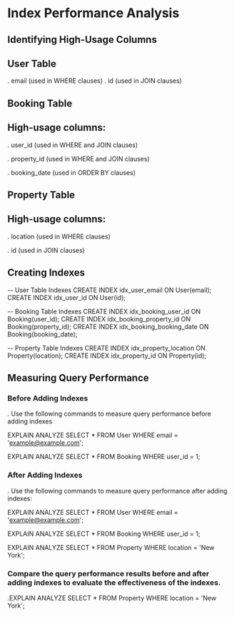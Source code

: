 # Index Performance Analysis

## Identifying High-Usage Columns

## User Table

. email (used in WHERE clauses)
. id (used in JOIN clauses)


## Booking Table

## High-usage columns:

. user_id (used in WHERE and JOIN clauses)

. property_id (used in WHERE and JOIN clauses)

. booking_date (used in ORDER BY clauses)

## Property Table

##  High-usage columns:

. location (used in WHERE clauses)

. id (used in JOIN clauses)

## Creating Indexes

-- User Table Indexes
CREATE INDEX idx_user_email ON User(email);
CREATE INDEX idx_user_id ON User(id);

-- Booking Table Indexes
CREATE INDEX idx_booking_user_id ON Booking(user_id);
CREATE INDEX idx_booking_property_id ON Booking(property_id);
CREATE INDEX idx_booking_booking_date ON Booking(booking_date);

-- Property Table Indexes
CREATE INDEX idx_property_location ON Property(location);
CREATE INDEX idx_property_id ON Property(id);

## Measuring Query Performance

### Before Adding Indexes

. Use the following commands to measure query performance before adding indexes

EXPLAIN ANALYZE SELECT * FROM User WHERE email = 'example@example.com';

EXPLAIN ANALYZE SELECT * FROM Booking WHERE user_id = 1;

### After Adding Indexes

. Use the following commands to measure query performance after adding indexes:

EXPLAIN ANALYZE SELECT * FROM User WHERE email = 'example@example.com';

EXPLAIN ANALYZE SELECT * FROM Booking WHERE user_id = 1;

EXPLAIN ANALYZE SELECT * FROM Property WHERE location = 'New York';

### Compare the query performance results before and after adding indexes to evaluate the effectiveness of the indexes.

.EXPLAIN ANALYZE SELECT * FROM Property WHERE location = 'New York';